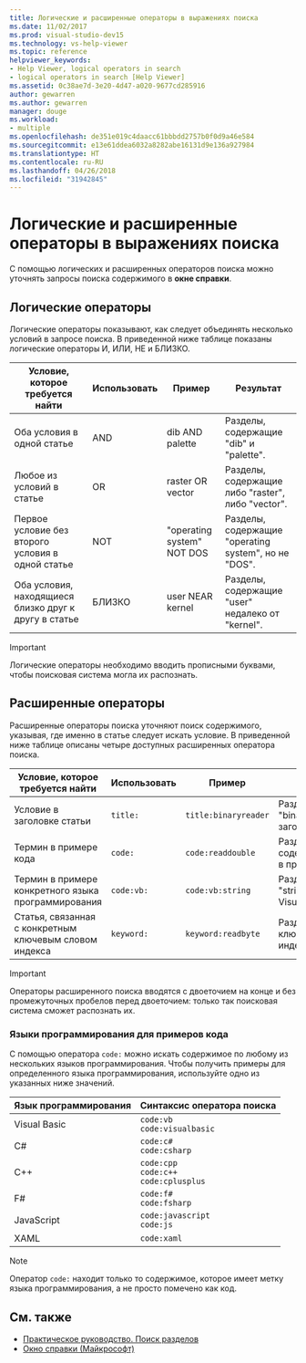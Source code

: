 ```yaml
---
title: Логические и расширенные операторы в выражениях поиска
ms.date: 11/02/2017
ms.prod: visual-studio-dev15
ms.technology: vs-help-viewer
ms.topic: reference
helpviewer_keywords:
- Help Viewer, logical operators in search
- logical operators in search [Help Viewer]
ms.assetid: 0c38ae7d-3e20-4d47-a020-9677cd285916
author: gewarren
ms.author: gewarren
manager: douge
ms.workload:
- multiple
ms.openlocfilehash: de351e019c4daacc61bbbdd2757b0f0d9a46e584
ms.sourcegitcommit: e13e61ddea6032a8282abe16131d9e136a927984
ms.translationtype: HT
ms.contentlocale: ru-RU
ms.lasthandoff: 04/26/2018
ms.locfileid: "31942845"
---
```

# <a name="logical-and-advanced-operators-in-search-expressions"></a>Логические и расширенные операторы в выражениях поиска

С помощью логических и расширенных операторов поиска можно уточнять запросы поиска содержимого в **окне справки**.

## <a name="logical-operators"></a>Логические операторы

Логические операторы показывают, как следует объединять несколько условий в запросе поиска. В приведенной ниже таблице показаны логические операторы И, ИЛИ, НЕ и БЛИЗКО.

|Условие, которое требуется найти|Использовать|Пример|Результат|
|-------------------|---------|-------------|------------|
|Оба условия в одной статье|AND|dib AND palette|Разделы, содержащие "dib" и "palette".|
|Любое из условий в статье|OR|raster OR vector|Разделы, содержащие либо "raster", либо "vector".|
|Первое условие без второго условия в одной статье|NOT|"operating system" NOT DOS|Разделы, содержащие "operating system", но не "DOS".|
|Оба условия, находящиеся близко друг к другу в статье|БЛИЗКО|user NEAR kernel|Разделы, содержащие "user" недалеко от "kernel".|

> [!IMPORTANT]
> Логические операторы необходимо вводить прописными буквами, чтобы поисковая система могла их распознать.

## <a name="advanced-operators"></a>Расширенные операторы

Расширенные операторы поиска уточняют поиск содержимого, указывая, где именно в статье следует искать условие. В приведенной ниже таблице описаны четыре доступных расширенных оператора поиска.

|Условие, которое требуется найти|Использовать|Пример|Результат|
|-------------------|---------|-------------|------------|
|Условие в заголовке статьи|`title:`|`title:binaryreader`|Разделы, содержащие "binaryreader" в заголовках.|
|Термин в примере кода|`code:`|`code:readdouble`|Разделы, содержащие"readdouble" в примере кода.|
|Термин в примере конкретного языка программирования|`code:vb:`|`code:vb:string`|Разделы, содержащие "string", в примере кода Visual Basic.|
|Статья, связанная с конкретным ключевым словом индекса|`keyword:`|`keyword:readbyte`|Разделы, связанные с ключевым словом индекса "readbyte"|

> [!IMPORTANT]
> Операторы расширенного поиска вводятся с двоеточием на конце и без промежуточных пробелов перед двоеточием: только так поисковая система сможет распознать их.

### <a name="programming-languages-for-code-examples"></a>Языки программирования для примеров кода

С помощью оператора `code:` можно искать содержимое по любому из нескольких языков программирования. Чтобы получить примеры для определенного языка программирования, используйте одно из указанных ниже значений.

|Язык программирования|Синтаксис оператора поиска|
|--------------------|---------|
|Visual Basic|`code:vb`<br/>`code:visualbasic`|
|C#|`code:c#`<br/>`code:csharp`|
|C++|`code:cpp`<br/>`code:c++`<br/>`code:cplusplus`|
|F#|`code:f#`<br/>`code:fsharp`|
|JavaScript|`code:javascript`<br/>`code:js`|
|XAML|`code:xaml`|

> [!NOTE]
> Оператор `code:` находит только то содержимое, которое имеет метку языка программирования, а не просто помечено как код.

## <a name="see-also"></a>См. также

- [Практическое руководство. Поиск разделов](how-to-search-for-topics.md)
- [Окно справки (Майкрософт)](microsoft-help-viewer.md)
